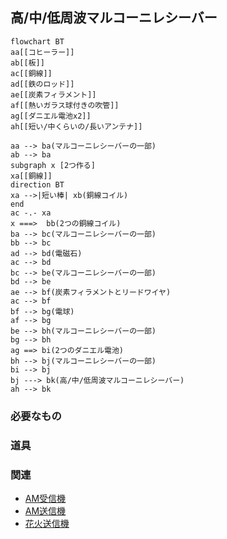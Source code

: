 ## 高/中/低周波マルコーニレシーバー
```mermaid
flowchart BT
aa[[コヒーラー]]
ab[[板]]
ac[[銅線]]
ad[[鉄のロッド]]
ae[[炭素フィラメント]]
af[[熱いガラス球付きの吹管]]
ag[[ダニエル電池x2]]
ah[[短い/中くらいの/長いアンテナ]]

aa --> ba(マルコーニレシーバーの一部)
ab --> ba
subgraph x [2つ作る]
xa[[銅線]]
direction BT
xa -->|短い棒| xb(銅線コイル)
end
ac -.- xa
x ===>  bb(2つの銅線コイル)
ba --> bc(マルコーニレシーバーの一部)
bb --> bc
ad --> bd(電磁石)
ac --> bd
bc --> be(マルコーニレシーバーの一部)
bd --> be
ae --> bf(炭素フィラメントとリードワイヤ)
ac --> bf
bf --> bg(電球)
af --> bg
be --> bh(マルコーニレシーバーの一部)
bg --> bh
ag ==> bi(2つのダニエル電池)
bh --> bj(マルコーニレシーバーの一部)
bi --> bj
bj ---> bk(高/中/低周波マルコーニレシーバー)
ah --> bk
```
### 必要なもの

### 道具

### 関連
* [AM受信機](https://github.com/aya-0p/yah-craft-recipe/blob/main/AM-receiver.md)
* [AM送信機](https://github.com/aya-0p/yah-craft-recipe/blob/main/AM-transmitter.md)
* [花火送信機](https://github.com/aya-0p/yah-craft-recipe/blob/main/Marconi-transmitter.md)
